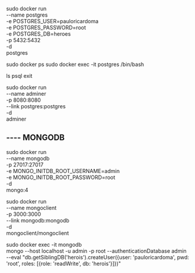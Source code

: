 sudo docker run \
  --name postgres \
  -e POSTGRES_USER=pauloricardoma \
  -e POSTGRES_PASSWORD=root \
  -e POSTGRES_DB=heroes \
  -p 5432:5432 \
  -d \
  postgres

sudo docker ps
sudo docker exec -it postgres /bin/bash

ls
psql
exit

sudo docker run \
  --name adminer \
  -p 8080:8080 \
  --link postgres:postgres \
  -d \
  adminer

## ---- MONGODB
sudo docker run \
  --name mongodb \
  -p 27017:27017 \
  -e MONGO_INITDB_ROOT_USERNAME=admin \
  -e MONGO_INITDB_ROOT_PASSWORD=root \
  -d \
  mongo:4

sudo docker run \
  --name mongoclient \
  -p 3000:3000 \
  --link mongodb:mongodb \
  -d \
  mongoclient/mongoclient

sudo docker exec -it mongodb \
  mongo --host localhost -u admin -p root --authenticationDatabase admin \
  --eval "db.getSiblingDB('herois').createUser({user: 'pauloricardoma', pwd: 'root', roles: [{role: 'readWrite', db: 'herois'}]})"